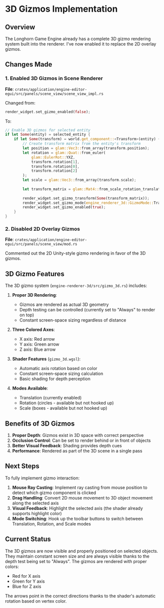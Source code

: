 # 3D Gizmos Implementation

## Overview
The Longhorn Game Engine already has a complete 3D gizmo rendering system built into the renderer. I've now enabled it to replace the 2D overlay gizmos.

## Changes Made

### 1. Enabled 3D Gizmos in Scene Renderer
**File**: `crates/application/engine-editor-egui/src/panels/scene_view/scene_view_impl.rs`

Changed from:
```rust
render_widget.set_gizmo_enabled(false);
```

To:
```rust
// Enable 3D gizmos for selected entity
if let Some(entity) = selected_entity {
    if let Some(transform) = world.get_component::<Transform>(entity) {
        // Create transform matrix from the entity's transform
        let position = glam::Vec3::from_array(transform.position);
        let rotation = glam::Quat::from_euler(
            glam::EulerRot::YXZ, 
            transform.rotation[1], 
            transform.rotation[0], 
            transform.rotation[2]
        );
        let scale = glam::Vec3::from_array(transform.scale);
        
        let transform_matrix = glam::Mat4::from_scale_rotation_translation(scale, rotation, position);
        
        render_widget.set_gizmo_transform(Some(transform_matrix));
        render_widget.set_gizmo_mode(engine_renderer_3d::GizmoMode::Translation);
        render_widget.set_gizmo_enabled(true);
    }
}
```

### 2. Disabled 2D Overlay Gizmos
**File**: `crates/application/engine-editor-egui/src/panels/scene_view/mod.rs`

Commented out the 2D Unity-style gizmo rendering in favor of the 3D gizmos.

## 3D Gizmo Features

The 3D gizmo system (`engine-renderer-3d/src/gizmo_3d.rs`) includes:

1. **Proper 3D Rendering**:
   - Gizmos are rendered as actual 3D geometry
   - Depth testing can be controlled (currently set to "Always" to render on top)
   - Constant screen-space sizing regardless of distance

2. **Three Colored Axes**:
   - X axis: Red arrow
   - Y axis: Green arrow
   - Z axis: Blue arrow

3. **Shader Features** (`gizmo_3d.wgsl`):
   - Automatic axis rotation based on color
   - Constant screen-space sizing calculation
   - Basic shading for depth perception

4. **Modes Available**:
   - Translation (currently enabled)
   - Rotation (circles - available but not hooked up)
   - Scale (boxes - available but not hooked up)

## Benefits of 3D Gizmos

1. **Proper Depth**: Gizmos exist in 3D space with correct perspective
2. **Occlusion Control**: Can be set to render behind or in front of objects
3. **Better Visual Feedback**: Shading provides depth cues
4. **Performance**: Rendered as part of the 3D scene in a single pass

## Next Steps

To fully implement gizmo interaction:

1. **Mouse Ray Casting**: Implement ray casting from mouse position to detect which gizmo component is clicked
2. **Drag Handling**: Convert 2D mouse movement to 3D object movement along the selected axis
3. **Visual Feedback**: Highlight the selected axis (the shader already supports highlight color)
4. **Mode Switching**: Hook up the toolbar buttons to switch between Translation, Rotation, and Scale modes

## Current Status

The 3D gizmos are now visible and properly positioned on selected objects. They maintain constant screen size and are always visible thanks to the depth test being set to "Always". The gizmos are rendered with proper colors:
- Red for X axis
- Green for Y axis  
- Blue for Z axis

The arrows point in the correct directions thanks to the shader's automatic rotation based on vertex color.